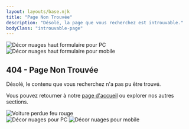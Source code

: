 ```yaml
---
layout: layouts/base.njk
title: "Page Non Trouvée"
description: "Désolé, la page que vous recherchez est introuvable."
bodyClass: "introuvable-page"
---
```



<section id="page-non-trouvee">
  <!-- Image de nuage pour le ciel, version PC -->
  <img src="{{ '/images/oups/nuage-oups-ciel-pc.svg' | url }}" class="ciel-nuages-decor pc-svg" alt="Décor nuages haut formulaire pour PC">
  
  <!-- Image de nuage pour le ciel, version mobile -->
  <img src="{{ '/images/oups/nuage-oups-ciel-mobile.svg' | url }}" class="ciel-nuages-decor mobile-svg" alt="Décor nuages haut formulaire pour mobile">


  <div class="container text-center">
    <h1 class="poppins-regular-titre-page-non-trouvee">404 - Page Non Trouvée</h1>
    <p class="poppins-regular-texte-page-non-trouvee">Désolé, le contenu que vous recherchez n'a pas pu être trouvé.</p>
    <p class="poppins-regular-texte-page-non-trouvee">Vous pouvez retourner à notre <a href="{{ '/' | url }}" class="styled-link-home">page d'accueil</a> ou explorer nos autres sections.</p>
    <!-- SVG for PC -->
    <img src="{{ '/images/oups/car-perdu-svgrepo-com.svg' | url }}" class="voiture-stop" alt="Voiture perdue feu rouge">
  </div>

  <div class="oups-container">
    <!-- SVG for PC -->
    <img src="{{ '/images/oups/nuage-oups-bas-pc.svg' | url }}" class="sol-nuages-decor pc-svg" alt="Décor nuages pour PC">
    <!-- SVG for mobile -->
    <img src="{{ '/images/oups/nuage-oups-bas-mobile.svg' | url }}" class="sol-nuages-decor mobile-svg" alt="Décor nuages pour mobile">
  </div>
</section>

